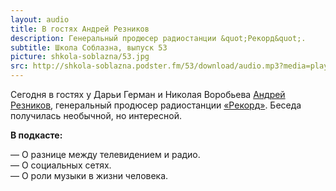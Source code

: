 ```yaml
---
layout: audio
title: В гостях Андрей Резников
description: Генеральный продюсер радиостанции &quot;Рекорд&quot;.
subtitle: Школа Соблазна, выпуск 53
picture: shkola-soblazna/53.jpg
src: http://shkola-soblazna.podster.fm/53/download/audio.mp3?media=player
---
```


Сегодня в гостях у Дарьи Герман и Николая Воробьева [Андрей Резников](https://vk.com/id697007), генеральный продюсер радиостанции [«Рекорд»](https://vk.com/record). Беседа получилась необычной, но интересной. 

**В подкасте:**

— О разнице между телевидением и радио.  
— О социальных сетях.  
— О роли музыки в жизни человека.   
